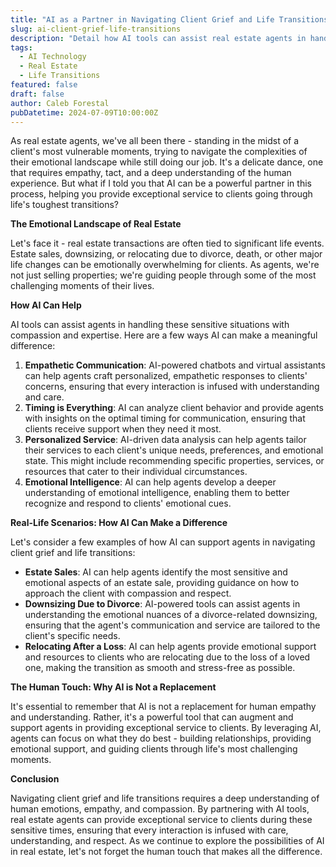 ```yaml
---
title: "AI as a Partner in Navigating Client Grief and Life Transitions"
slug: ai-client-grief-life-transitions
description: "Detail how AI tools can assist real estate agents in handling sensitive situations such as estate sales or downsizing due to life transitions like divorce or death."
tags:
  - AI Technology
  - Real Estate
  - Life Transitions
featured: false
draft: false
author: Caleb Forestal
pubDatetime: 2024-07-09T10:00:00Z
---
```


As real estate agents, we've all been there - standing in the midst of a client's most vulnerable moments, trying to navigate the complexities of their emotional landscape while still doing our job. It's a delicate dance, one that requires empathy, tact, and a deep understanding of the human experience. But what if I told you that AI can be a powerful partner in this process, helping you provide exceptional service to clients going through life's toughest transitions?

**The Emotional Landscape of Real Estate**

Let's face it - real estate transactions are often tied to significant life events. Estate sales, downsizing, or relocating due to divorce, death, or other major life changes can be emotionally overwhelming for clients. As agents, we're not just selling properties; we're guiding people through some of the most challenging moments of their lives.

**How AI Can Help**

AI tools can assist agents in handling these sensitive situations with compassion and expertise. Here are a few ways AI can make a meaningful difference:

1. **Empathetic Communication**: AI-powered chatbots and virtual assistants can help agents craft personalized, empathetic responses to clients' concerns, ensuring that every interaction is infused with understanding and care.
2. **Timing is Everything**: AI can analyze client behavior and provide agents with insights on the optimal timing for communication, ensuring that clients receive support when they need it most.
3. **Personalized Service**: AI-driven data analysis can help agents tailor their services to each client's unique needs, preferences, and emotional state. This might include recommending specific properties, services, or resources that cater to their individual circumstances.
4. **Emotional Intelligence**: AI can help agents develop a deeper understanding of emotional intelligence, enabling them to better recognize and respond to clients' emotional cues.

**Real-Life Scenarios: How AI Can Make a Difference**

Let's consider a few examples of how AI can support agents in navigating client grief and life transitions:

* **Estate Sales**: AI can help agents identify the most sensitive and emotional aspects of an estate sale, providing guidance on how to approach the client with compassion and respect.
* **Downsizing Due to Divorce**: AI-powered tools can assist agents in understanding the emotional nuances of a divorce-related downsizing, ensuring that the agent's communication and service are tailored to the client's specific needs.
* **Relocating After a Loss**: AI can help agents provide emotional support and resources to clients who are relocating due to the loss of a loved one, making the transition as smooth and stress-free as possible.

**The Human Touch: Why AI is Not a Replacement**

It's essential to remember that AI is not a replacement for human empathy and understanding. Rather, it's a powerful tool that can augment and support agents in providing exceptional service to clients. By leveraging AI, agents can focus on what they do best - building relationships, providing emotional support, and guiding clients through life's most challenging moments.

**Conclusion**

Navigating client grief and life transitions requires a deep understanding of human emotions, empathy, and compassion. By partnering with AI tools, real estate agents can provide exceptional service to clients during these sensitive times, ensuring that every interaction is infused with care, understanding, and respect. As we continue to explore the possibilities of AI in real estate, let's not forget the human touch that makes all the difference.